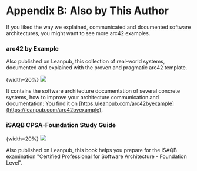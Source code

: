 # Appendix B: Also by This Author

If you liked the way we explained, communicated and documented software architectures,
you might want to see more arc42 examples.

### arc42 by Example

Also published on Leanpub, this collection of real-world systems, documented and explained
with the proven and pragmatic arc42 template.


{width=20%}
![](images/42-backmatter/arc42ByExample-400x515px.png)

It contains the software architecture documentation of several concrete systems,  how to improve your architecture communication and documentation: You find it on [https://leanpub.com/arc42byexample](https://leanpub.com/arc42byexample).



### iSAQB CPSA-Foundation Study Guide

{width=20%}
![](images/42-backmatter/esa42-cover-200px.png)

Also published on Leanpub, this book helps you prepare for the iSAQB
examination "Certified Professional for Software Architecture - Foundation Level".
